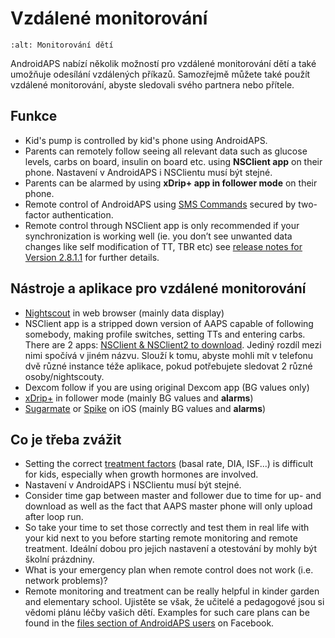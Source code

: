 # Vzdálené monitorování

```{image} ../images/KidsMonitoring.png
:alt: Monitorování dětí
```

AndroidAPS nabízí několik možností pro vzdálené monitorování dětí a také umožňuje odesílání vzdálených příkazů. Samozřejmě můžete také použít vzdálené monitorování, abyste sledovali svého partnera nebo přítele.

## Funkce

- Kid's pump is controlled by kid's phone using AndroidAPS.
- Parents can remotely follow seeing all relevant data such as glucose levels, carbs on board, insulin on board etc. using **NSClient app** on their phone. Nastavení v AndroidAPS i NSClientu musí být stejné.
- Parents can be alarmed by using **xDrip+ app in follower mode** on their phone.
- Remote control of AndroidAPS using [SMS Commands](../Children/SMS-Commands.md) secured by two-factor authentication.
- Remote control through NSClient app is only recommended if your synchronization is working well (ie. you don’t see unwanted data changes like self modification of TT, TBR etc) see [release notes for Version 2.8.1.1](../Installing-AndroidAPS/Releasenotes.md#important-hints) for further details.

## Nástroje a aplikace pro vzdálené monitorování

- [Nightscout](https://nightscout.github.io/) in web browser (mainly data display)
- NSClient app is a stripped down version of AAPS capable of following somebody, making profile switches, setting TTs and entering carbs. There are 2 apps:  [NSClient & NSClient2 to download](https://github.com/nightscout/AndroidAPS/releases/). Jediný rozdíl mezi nimi spočívá v jiném názvu. Slouží k tomu, abyste mohli mít v telefonu dvě různé instance téže aplikace, pokud potřebujete sledovat 2 různé osoby/nightscouty.
- Dexcom follow if you are using original Dexcom app (BG values only)
- [xDrip+](../Configuration/xdrip.md) in follower mode (mainly BG values and **alarms**)
- [Sugarmate](https://sugarmate.io/) or [Spike](https://spike-app.com/) on iOS (mainly BG values and **alarms**)

## Co je třeba zvážit

- Setting the correct [treatment factors](../Getting-Started/FAQ.md#how-to-begin) (basal rate, DIA, ISF...) is difficult for kids, especially when growth hormones are involved.
- Nastavení v AndroidAPS i NSClientu musí být stejné.
- Consider time gap between master and follower due to time for up- and download as well as the fact that AAPS master phone will only upload after loop run.
- So take your time to set those correctly and test them in real life with your kid next to you before starting remote monitoring and remote treatment. Ideální dobou pro jejich nastavení a otestování by mohly být školní prázdniny.
- What is your emergency plan when remote control does not work (i.e. network problems)?
- Remote monitoring and treatment can be really helpful in kinder garden and elementary school. Ujistěte se však, že učitelé a pedagogové jsou si vědomi plánu léčby vašich dětí. Examples for such care plans can be found in the [files section of AndroidAPS users](https://www.facebook.com/groups/AndroidAPSUsers/files/) on Facebook.
